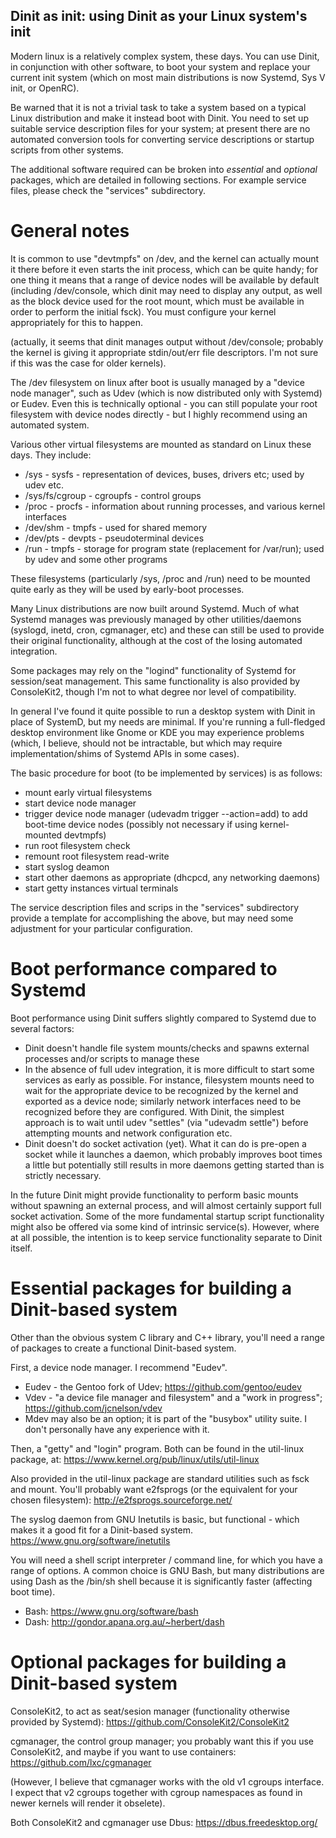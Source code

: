 ## Dinit as init: using Dinit as your Linux system's init

Modern linux is a relatively complex system, these days. You can use Dinit,
in conjunction with other software, to boot your system and replace your current
init system (which on most main distributions is now Systemd, Sys V init, or
OpenRC).

Be warned that it is not a trivial task to take a system based on a typical
Linux distribution and make it instead boot with Dinit. You need to set up
suitable service description files for your system; at present there are no
automated conversion tools for converting service descriptions or startup
scripts from other systems.

The additional software required can be broken into _essential_ and
_optional_ packages, which are detailed in following sections. For example service
files, please check the "services" subdirectory.


# General notes

It is common to use "devtmpfs" on /dev, and the kernel can actually mount it
there before it even starts the init process, which can be quite handy; for
one thing it means that a range of device nodes will be available by default
(including /dev/console, which dinit may need to display any output, as well
as the block device used for the root mount, which must be available in
order to perform the initial fsck). You must configure your kernel
appropriately for this to happen.

(actually, it seems that dinit manages output without /dev/console; probably
the kernel is giving it appropriate stdin/out/err file descriptors. I'm not
sure if this was the case for older kernels).

The /dev filesystem on linux after boot is usually managed by a "device node
manager", such as Udev (which is now distributed only with Systemd) or
Eudev. Even this is technically optional - you can still populate your root
filesystem with device nodes directly - but I highly recommend using an
automated system.

Various other virtual filesystems are mounted as standard on Linux these
days. They include:

- /sys - sysfs - representation of devices, buses, drivers etc; used by udev etc.
- /sys/fs/cgroup - cgroupfs - control groups
- /proc - procfs - information about running processes, and various kernel
  interfaces
- /dev/shm - tmpfs - used for shared memory
- /dev/pts - devpts - pseudoterminal devices
- /run - tmpfs - storage for program state (replacement for /var/run); used by
  udev and some other programs

These filesystems (particularly /sys, /proc and /run) need to be mounted
quite early as they will be used by early-boot processes.

Many Linux distributions are now built around Systemd. Much of what Systemd
manages was previously managed by other utilities/daemons (syslogd, inetd,
cron, cgmanager, etc) and these can still be used to provide their original
functionality, although at the cost of the losing automated integration.

Some packages may rely on the "logind" functionality of Systemd for
session/seat management. This same functionality is also provided by
ConsoleKit2, though I'm not to what degree nor level of compatibility.

In general I've found it quite possible to run a desktop system with Dinit
in place of SystemD, but my needs are minimal. If you're running a
full-fledged desktop environment like Gnome or KDE you may experience
problems (which, I believe, should not be intractable, but which may require
implementation/shims of Systemd APIs in some cases).

The basic procedure for boot (to be implemented by services) is as follows:

- mount early virtual filesystems
- start device node manager
- trigger device node manager (udevadm trigger --action=add) to add
  boot-time device nodes (possibly not necessary if using kernel-mounted
  devtmpfs)
- run root filesystem check
- remount root filesystem read-write
- start syslog deamon
- start other daemons as appropriate (dhcpcd, any networking daemons)
- start getty instances virtual terminals

The service description files and scrips in the "services" subdirectory
provide a template for accomplishing the above, but may need some adjustment
for your particular configuration.


# Boot performance compared to Systemd

Boot performance using Dinit suffers slightly compared to Systemd due to
several factors:

- Dinit doesn't handle file system mounts/checks and spawns external
  processes and/or scripts to manage these
- In the absence of full udev integration, it is more difficult to start
  some services as early as possible. For instance, filesystem mounts need
  to wait for the appropriate device to be recognized by the kernel and
  exported as a device node; similarly network interfaces need to be
  recognized before they are configured. With Dinit, the simplest approach
  is to wait until udev "settles" (via "udevadm settle") before attempting
  mounts and network configuration etc.
- Dinit doesn't do socket activation (yet). What it can do is pre-open a
  socket while it launches a daemon, which probably improves boot times a
  little but potentially still results in more daemons getting started than
  is strictly necessary.

In the future Dinit might provide functionality to perform basic mounts
without spawning an external process, and will almost certainly support full
socket activation. Some of the more fundamental startup script functionality
might also be offered via some kind of intrinsic service(s). However, where
at all possible, the intention is to keep service functionality separate to
Dinit itself.


# Essential packages for building a Dinit-based system

Other than the obvious system C library and C++ library, you'll need a range
of packages to create a functional Dinit-based system.

First, a device node manager. I recommend "Eudev".

- Eudev - the Gentoo fork of Udev; https://github.com/gentoo/eudev
- Vdev - "a device file manager and filesystem" and a "work in progress";
  https://github.com/jcnelson/vdev
- Mdev may also be an option; it is part of the "busybox" utility suite. I
  don't personally have any experience with it.

Then, a "getty" and "login" program. Both can be found in the util-linux
package, at: https://www.kernel.org/pub/linux/utils/util-linux

Also provided in the util-linux package are standard utilities such as fsck
and mount. You'll probably want e2fsprogs (or the equivalent for your chosen
filesystem): http://e2fsprogs.sourceforge.net/

The syslog daemon from GNU Inetutils is basic, but functional - which makes
it a good fit for a Dinit-based system. https://www.gnu.org/software/inetutils

You will need a shell script interpreter / command line, for which you have
a range of options. A common choice is GNU Bash, but many distributions are
using Dash as the /bin/sh shell because it is significantly faster (affecting
boot time).

- Bash: https://www.gnu.org/software/bash
- Dash: http://gondor.apana.org.au/~herbert/dash


# Optional packages for building a Dinit-based system

ConsoleKit2, to act as seat/sesion manager (functionality otherwise
provided by Systemd):
https://github.com/ConsoleKit2/ConsoleKit2

cgmanager, the control group manager; you probably want this if you use
ConsoleKit2, and maybe if you want to use containers:
https://github.com/lxc/cgmanager

(However, I believe that cgmanager works with the old v1 cgroups interface.
I expect that v2 cgroups together with cgroup namespaces as found in newer
kernels will render it obselete).

Both ConsoleKit2 and cgmanager use Dbus:
https://dbus.freedesktop.org/
